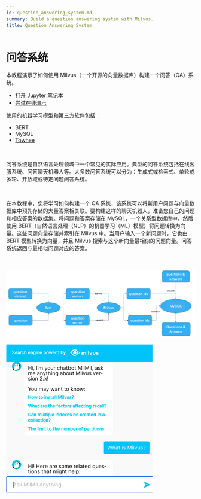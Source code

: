 ```yaml
---
id: question_answering_system.md
summary: Build a question answering system with Milvus.
title: Question Answering System
---
```


# 问答系统

本教程演示了如何使用 Milvus（一个开源的向量数据库）构建一个问答（QA）系统。

- [打开 Jupyter 笔记本](https://github.com/towhee-io/examples/tree/main/nlp/question_answering)
- [尝试在线演示](https://milvus.io/milvus-demos/)

使用的机器学习模型和第三方软件包括：

- BERT
- MySQL
- [Towhee](https://towhee.io/)

</br>

问答系统是自然语言处理领域中一个常见的实际应用。典型的问答系统包括在线客服系统、问答聊天机器人等。大多数问答系统可以分为：生成式或检索式、单轮或多轮、开放域或特定问题问答系统。

</br>

在本教程中，您将学习如何构建一个 QA 系统，该系统可以将新用户问题与向量数据库中预先存储的大量答案相关联。要构建这样的聊天机器人，准备您自己的问题和相应答案的数据集。将问题和答案存储在 MySQL，一个关系型数据库中。然后使用 BERT（自然语言处理（NLP）的机器学习（ML）模型）将问题转换为向量。这些问题向量存储并索引在 Milvus 中。当用户输入一个新问题时，它也由 BERT 模型转换为向量，并且 Milvus 搜索与这个新向量最相似的问题向量。问答系统返回与最相似问题对应的答案。

</br>

![QA_Chatbot](/public/assets/qa_chatbot.png "问答聊天机器人的工作流程。")

![QA_chatbot_demo](/public/assets/qa_chatbot_demo.png "问答聊天机器人的演示。")
